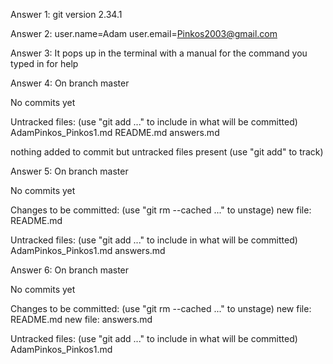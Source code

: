 Answer 1: git version 2.34.1

Answer 2: user.name=Adam
user.email=Pinkos2003@gmail.com

Answer 3: It pops up in the terminal with a manual for the command you typed in for help

Answer 4: 
On branch master

No commits yet

Untracked files:
  (use "git add <file>..." to include in what will be committed)
        AdamPinkos_Pinkos1.md
        README.md
        answers.md

nothing added to commit but untracked files present (use "git add" to track)

Answer 5:
On branch master

No commits yet

Changes to be committed:
  (use "git rm --cached <file>..." to unstage)
        new file:   README.md

Untracked files:
  (use "git add <file>..." to include in what will be committed)
        AdamPinkos_Pinkos1.md
        answers.md


Answer 6:
On branch master

No commits yet

Changes to be committed:
  (use "git rm --cached <file>..." to unstage)
        new file:   README.md
        new file:   answers.md

Untracked files:
  (use "git add <file>..." to include in what will be committed)
        AdamPinkos_Pinkos1.md
